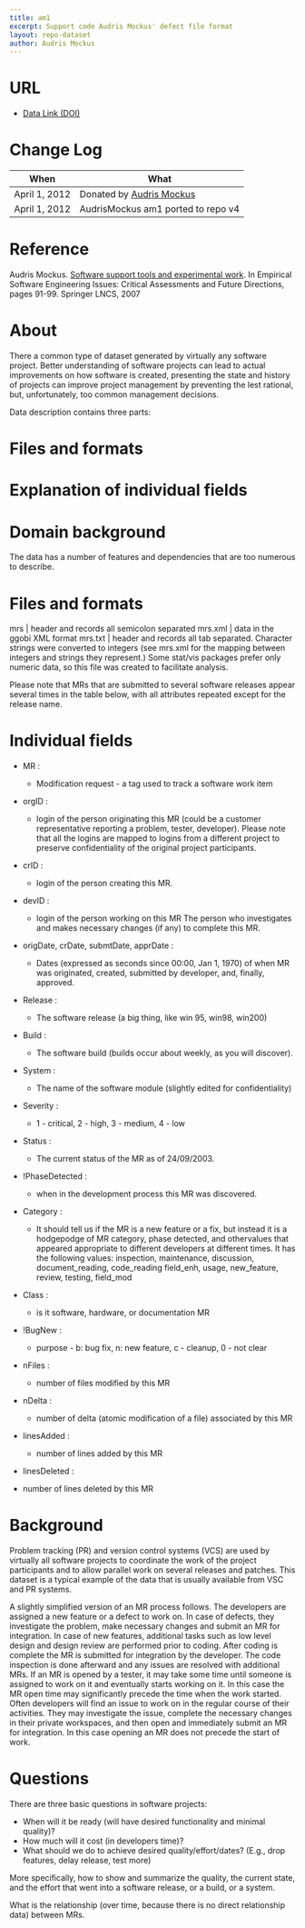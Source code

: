 ```yaml
---
title: am1
excerpt: Support code Audris Mockus' defect file format
layout: repo-dataset
author: Audris Mockus
---
```



# URL

* [Data Link (DOI)](https://doi.org/10.5281/zenodo.268454)

# Change Log

When | What
---- | ----
April 1, 2012 | Donated by [Audris Mockus](/repo/people/data-donors/promise3.html)
April 1, 2012 | AudrisMockus am1 ported to repo v4

# Reference

Audris Mockus. [Software support tools and experimental work](https://terapromise.csc.ncsu.edu/repo/issues/am1/SSTaEW.pdf). In
Empirical Software Engineering Issues: Critical Assessments and Future
Directions, pages 91-99. Springer LNCS, 2007


# About

There a common type of dataset generated by virtually any software
project. Better understanding of software projects can lead to
actual improvements on how software is created, presenting the state
and history of projects can improve project management by preventing
the lest rational, but, unfortunately, too common management decisions.

Data description contains three parts:
  # Files and formats
  # Explanation of individual fields
  # Domain background

The data has a number of features and dependencies that
are too numerous to describe.

# Files and formats

mrs | header and records all semicolon separated
mrs.xml |  data in the ggobi XML format
mrs.txt | header and records all tab separated. Character strings were converted to integers (see mrs.xml for the mapping between integers and strings they represent.) Some stat/vis packages prefer  only numeric data, so this file was created to facilitate analysis.

Please note that MRs that are submitted to several software
releases appear several times in the table below, with all
attributes repeated except for the release name.

# Individual fields

 * MR :
   * Modification request - a tag used to track a software work item

 * orgID :
   * login of the person originating this MR (could be a customer
representative reporting a problem, tester, developer).
Please note that all the logins are mapped to logins from
a different project to preserve confidentiality of the
original project participants.

 * crID :
   * login of the person creating this MR.

 * devID :
   * login of the person working on this MR The person who investigates and makes necessary changes (if any) to complete this MR.

 * origDate, crDate, submtDate, apprDate :
   * Dates (expressed as seconds since 00:00, Jan 1, 1970) of when MR was originated, created, submitted by developer, and, finally, approved.

 * Release :
   * The software release (a big thing, like win 95, win98, win200)

 * Build :
   * The software build (builds occur about weekly, as you will discover).

 * System :
   * The name of the software module (slightly edited for confidentiality)

 * Severity :
   * 1 - critical, 2 - high, 3 - medium, 4 - low

 * Status :
   * The current status of the MR as of 24/09/2003.

 * !PhaseDetected :
   * when in the development process this MR was discovered.

 * Category :
   * It should tell us if the MR is a new feature or a fix, but instead it is a hodgepodge of MR category, phase detected, and othervalues that appeared appropriate to different developers at different times. It has the following values: inspection, maintenance, discussion, document_reading, code_reading field_enh, usage, new_feature, review, testing, field_mod

 * Class :
   * is it software, hardware, or documentation MR

 * !BugNew :
   * purpose - b: bug fix, n: new feature, c - cleanup, 0 - not clear

 * nFiles :
   * number of files modified by this MR

 * nDelta :
   * number of delta (atomic modification of a file) associated by this MR

 * linesAdded :
   * number of lines added by this MR

 * linesDeleted :
  * number of lines deleted by this MR

# Background
Problem tracking (PR) and version control systems (VCS) are used by
virtually all software projects to coordinate the work of the
project participants and to allow parallel work on several releases
and patches. This dataset is a typical example of the data that is
usually available from VSC and PR systems.

A slightly simplified version of an MR process follows.  The
developers are assigned a new feature or a defect to work on. In
case of defects, they investigate the problem, make necessary
changes and submit an MR for integration. In case of new features,
additional tasks such as low level design and design review are
performed prior to coding. After coding is complete the MR is
submitted for integration by the developer. The code inspection is
done afterward and any issues are resolved with additional MRs. If
an MR is opened by a tester, it may take some time until someone is
assigned to work on it and eventually starts working on it.  In this
case the MR open time may significantly precede the time when the
work started. Often developers will find an issue to work on in the
regular course of their activities. They may investigate the issue,
complete the necessary changes in their private workspaces, and then
open and immediately submit an MR for integration.  In this case
opening an MR does not precede the start of work.


# Questions

There are three basic questions in software projects:

  * When will it be ready (will have desired functionality and minimal quality)?
  * How much will it cost (in developers time)?
  * What should we do to achieve desired quality/effort/dates? (E.g., drop features, delay release, test more)

More specifically, how to show and summarize the quality, the current
state, and the effort that went into a software release, or a build,
or a system.

What is the relationship (over time, because there is no direct
relationship data) between MRs.
